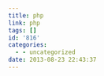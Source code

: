 ```yaml
---
title: php
link: php
tags: []
id: '816'
categories:
  - - uncategorized
date: 2013-08-23 22:43:37
---
```

